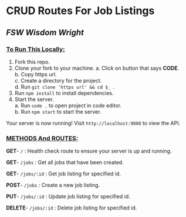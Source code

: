 # CRUD Routes For Job Listings

## <i>FSW Wisdom Wright</i>

### <u>To Run This Locally:</u>
1. Fork this repo.
1. Clone your fork to your machine.
a. Click on button that says <b>CODE</b>.<br/>
b. Copy https url.<br/>
c. Create a directory for the project.<br/>
d. Run `git clone 'https url' && cd $_ `.
1. Run `npm install` to install dependencies.
1. Start the server.<br/>
a. Run `code .` to open project in code editor.<br/>
b. Run `npm start` to start the server.

Your server is now running!
Visit `http://localhost:9000` to view the API. 

### <u>METHODS And ROUTES:</u>
<b>GET</b>- `/` : Health check route to ensure your server is up and running.

<b>GET</b>- `/jobs` : Get all jobs that have been created.

<b>GET</b>- `/jobs/:id` : Get job listing for specified id.

<b>POST</b>- `/jobs` : Create a new job listing.

<b>PUT</b>- `/jobs/:id` : Update job listing for specified id.

<b>DELETE</b>- `/jobs/:id` : Delete job listing for specified id.